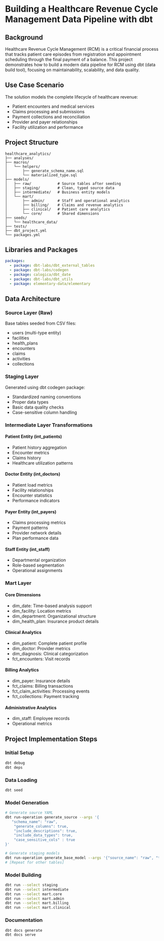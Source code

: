 # Building a Healthcare Revenue Cycle Management Data Pipeline with dbt

## Background
Healthcare Revenue Cycle Management (RCM) is a critical financial process that tracks patient care episodes from registration and appointment scheduling through the final payment of a balance. This project demonstrates how to build a modern data pipeline for RCM using dbt (data build tool), focusing on maintainability, scalability, and data quality.

## Use Case Scenario
The solution models the complete lifecycle of healthcare revenue:
- Patient encounters and medical services
- Claims processing and submissions
- Payment collections and reconciliation
- Provider and payer relationships
- Facility utilization and performance

## Project Structure
```plaintext
healthcare_analytics/
├── analyses/
├── macros/
│   └── helpers/
│       ├── generate_schema_name.sql
│       └── materialized_type.sql
├── models/
│   ├── raw/            # Source tables after seeding
│   ├── staging/        # Clean, typed source data
│   ├── intermediate/   # Business entity models
│   └── mart/          
│       ├── admin/      # Staff and operational analytics
│       ├── billing/    # Claims and revenue analytics
│       ├── clinical/   # Patient care analytics
│       └── core/       # Shared dimensions
├── seeds/
│   └── healthcare_data/
├── tests/
├── dbt_project.yml
└── packages.yml
```

## Libraries and Packages
```yaml
packages:
  - package: dbt-labs/dbt_external_tables
  - package: dbt-labs/codegen
  - package: calogica/dbt_date
  - package: dbt-labs/dbt_utils
  - package: elementary-data/elementary
```

## Data Architecture

### Source Layer (Raw)
Base tables seeded from CSV files:
- users (multi-type entity)
- facilities
- health_plans
- encounters
- claims
- activities
- collections

### Staging Layer
Generated using dbt codegen package:
- Standardized naming conventions
- Proper data types
- Basic data quality checks
- Case-sensitive column handling

### Intermediate Layer Transformations

#### Patient Entity (int_patients)
- Patient history aggregation
- Encounter metrics
- Claims history
- Healthcare utilization patterns

#### Doctor Entity (int_doctors)
- Patient load metrics
- Facility relationships
- Encounter statistics
- Performance indicators

#### Payer Entity (int_payers)
- Claims processing metrics
- Payment patterns
- Provider network details
- Plan performance data

#### Staff Entity (int_staff)
- Departmental organization
- Role-based segmentation
- Operational assignments

### Mart Layer

#### Core Dimensions
- dim_date: Time-based analysis support
- dim_facility: Location metrics
- dim_department: Organizational structure
- dim_health_plan: Insurance product details

#### Clinical Analytics
- dim_patient: Complete patient profile
- dim_doctor: Provider metrics
- dim_diagnosis: Clinical categorization
- fct_encounters: Visit records

#### Billing Analytics
- dim_payer: Insurance details
- fct_claims: Billing transactions
- fct_claim_activities: Processing events
- fct_collections: Payment tracking

#### Administrative Analytics
- dim_staff: Employee records
- Operational metrics

## Project Implementation Steps

### Initial Setup
```bash
dbt debug
dbt deps
```

### Data Loading
```bash
dbt seed
```

### Model Generation
```bash
# Generate source YAML
dbt run-operation generate_source --args '{
   "schema_name": "raw",
    "generate_columns": true,
    "include_descriptions": true,
    "include_data_types": true,
    "case_sensitive_cols" : true
}'

# Generate staging models
dbt run-operation generate_base_model --args '{"source_name": "raw", "table_name": "activities", "case_sensitive_cols": true}'
# [Repeat for other tables]
```

### Model Building
```bash
dbt run --select staging
dbt run --select intermediate
dbt run --select mart.core
dbt run --select mart.admin
dbt run --select mart.billing
dbt run --select mart.clinical
```

### Documentation
```bash
dbt docs generate
dbt docs serve
```
